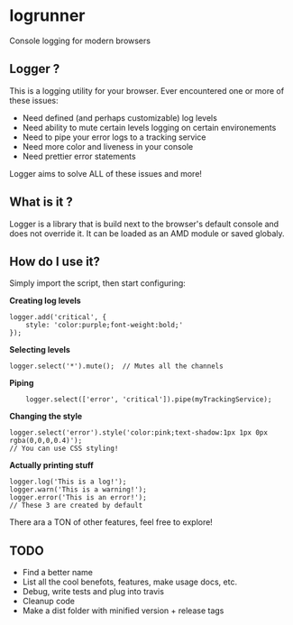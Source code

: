 # logrunner
Console logging for modern browsers

## Logger ?

This is a logging utility for your browser. 
Ever encountered one or more of these issues:

- Need defined (and perhaps customizable) log levels
- Need ability to mute certain levels logging on certain environements
- Need to pipe your error logs to a tracking service
- Need more color and liveness in your console
- Need prettier error statements

Logger aims to solve ALL of these issues and more!

## What is it ?

Logger is a library that is build next to the browser's default console and does not override it.
It can be loaded as an AMD module or saved globaly.

## How do I use it?

Simply import the script, then start configuring:

**Creating log levels**

    logger.add('critical', {
    	style: 'color:purple;font-weight:bold;'
    });

**Selecting levels**

    logger.select('*').mute();	// Mutes all the channels

**Piping**

		logger.select(['error', 'critical']).pipe(myTrackingService);

**Changing the style**

    logger.select('error').style('color:pink;text-shadow:1px 1px 0px rgba(0,0,0,0.4)');
    // You can use CSS styling!

**Actually printing stuff**

    logger.log('This is a log!');
    logger.warn('This is a warning!');
    logger.error('This is an error!');
    // These 3 are created by default


There ara a TON of other features, feel free to explore!

## TODO

- Find a better name
- List all the cool benefots, features, make usage docs, etc.
- Debug, write tests and plug into travis
- Cleanup code
- Make a dist folder with minified version + release tags